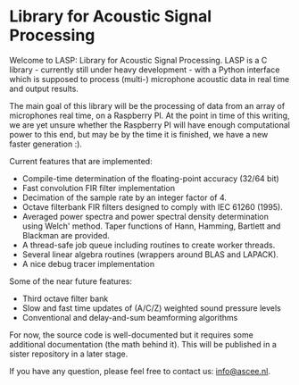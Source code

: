 # Library for Acoustic Signal Processing

Welcome to LASP: Library for Acoustic Signal Processing. LASP is a C
library - currently still under heavy development - with a Python
interface which is supposed to process (multi-) microphone acoustic
data in real time and output results.

The main goal of this library will be the processing of data from an
array of microphones real time, on a Raspberry PI. At the point in
time of this writing, we are yet unsure whether the Raspberry PI will
have enough computational power to this end, but may be by the time it
is finished, we have a new faster generation :).

Current features that are implemented:
- Compile-time determination of the floating-point accuracy (32/64 bit)
- Fast convolution FIR filter implementation
- Decimation of the sample rate by an integer factor of 4.
- Octave filterbank FIR filters designed to comply with IEC 61260
  (1995).
- Averaged power spectra and power spectral density determination
  using Welch' method. Taper functions of Hann, Hamming, Bartlett and
  Blackman are provided.
- A thread-safe job queue including routines to create worker threads.
- Several linear algebra routines (wrappers around BLAS and LAPACK).
- A nice debug tracer implementation

Some of the near future features:
- Third octave filter bank
- Slow and fast time updates of (A/C/Z) weighted sound pressure levels
- Conventional and delay-and-sum beamforming algorithms

For now, the source code is well-documented but it requires some
additional documentation (the math behind it). This will be published
in a sister repository in a later stage.

If you have any question, please feel free to contact us: info@ascee.nl.

